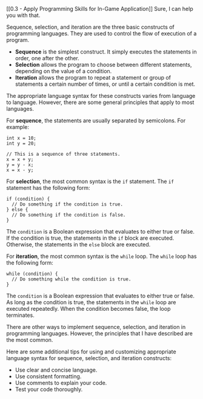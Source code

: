 [[0.3 - Apply Programming Skills for In-Game Application]]
Sure, I can help you with that.

Sequence, selection, and iteration are the three basic constructs of programming languages. They are used to control the flow of execution of a program.

- **Sequence** is the simplest construct. It simply executes the statements in order, one after the other.
- **Selection** allows the program to choose between different statements, depending on the value of a condition.
- **Iteration** allows the program to repeat a statement or group of statements a certain number of times, or until a certain condition is met.

The appropriate language syntax for these constructs varies from language to language. However, there are some general principles that apply to most languages.

For **sequence**, the statements are usually separated by semicolons. For example:

```
int x = 10;
int y = 20;

// This is a sequence of three statements.
x = x + y;
y = y - x;
x = x - y;
```

For **selection**, the most common syntax is the `if` statement. The `if` statement has the following form:

```
if (condition) {
  // Do something if the condition is true.
} else {
  // Do something if the condition is false.
}
```

The `condition` is a Boolean expression that evaluates to either true or false. If the condition is true, the statements in the `if` block are executed. Otherwise, the statements in the `else` block are executed.

For **iteration**, the most common syntax is the `while` loop. The `while` loop has the following form:

```
while (condition) {
  // Do something while the condition is true.
}
```

The `condition` is a Boolean expression that evaluates to either true or false. As long as the condition is true, the statements in the `while` loop are executed repeatedly. When the condition becomes false, the loop terminates.

There are other ways to implement sequence, selection, and iteration in programming languages. However, the principles that I have described are the most common.

Here are some additional tips for using and customizing appropriate language syntax for sequence, selection, and iteration constructs:

- Use clear and concise language.
- Use consistent formatting.
- Use comments to explain your code.
- Test your code thoroughly.
